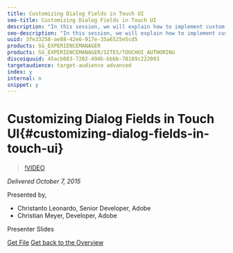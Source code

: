 ```yaml
---
title: Customizing Dialog Fields in Touch UI
seo-title: Customizing Dialog Fields in Touch UI
description: "In this session, we will explain how to implement custom fields (or widgets) for Touch UI dialogs in AEM 6.1. The goal is to show you how things that were previously done with ExtJS (Classic UI) could now be done using Granite UI and Coral UI: Creating a new field | Extending an existing field | Handling validation | Handling events"
seo-description: "In this session, we will explain how to implement custom fields (or widgets) for Touch UI dialogs in AEM 6.1. The goal is to show you how things that were previously done with ExtJS (Classic UI) could now be done using Granite UI and Coral UI: Creating a new field | Extending an existing field | Handling validation | Handling events"
uuid: 3fe33258-ae88-42e6-917e-35a6525e5cd5
products: SG_EXPERIENCEMANAGER
products: SG_EXPERIENCEMANAGER/SITES/TOUCHUI_AUTHORING
discoiquuid: 45acb883-7202-494b-bbbb-78189c222093
targetaudience: target-audience advanced
index: y
internal: n
snippet: y
---
```


# Customizing Dialog Fields in Touch UI{#customizing-dialog-fields-in-touch-ui}

>[!VIDEO](https://video.tv.adobe.com/v/19373/?quality=9)

*Delivered October 7, 2015*

Presented by,

* Christanto Leonardo, Senior Developer, Adobe
* Christian Meyer, Developer, Adobe

Presenter Slides

[Get File](assets/aem-gems-customizing-touch-ui-dialog-fields.pdf)
[Get back to the Overview](https://helpx.adobe.com/experience-manager/kt/eseminars/gems/aem-index.html)
